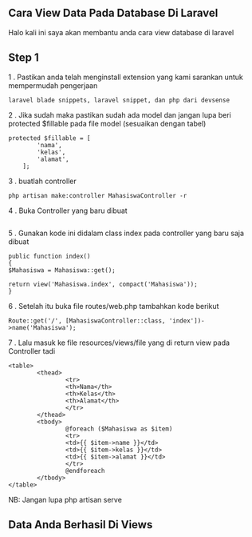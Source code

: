 ## Cara View Data Pada Database Di Laravel
Halo kali ini saya akan membantu anda cara view database di laravel

**Step 1**
--
1 . Pastikan anda telah menginstall extension yang kami sarankan untuk mempermudah pengerjaan
```
laravel blade snippets, laravel snippet, dan php dari devsense
```
2 . Jika sudah maka pastikan sudah ada model dan jangan lupa beri protected $fillable pada file model (sesuaikan dengan tabel)
```
protected $fillable = [         
        'nama',         
        'kelas',         
        'alamat',    
    ];
```
3 . buatlah controller 
```
php artisan make:controller MahasiswaController -r
```
4 . Buka Controller yang baru dibuat
```
```
5 . Gunakan kode ini didalam class index pada controller yang baru saja dibuat
```
public function index()
{
$Mahasiswa = Mahasiswa::get();

return view('Mahasiswa.index', compact('Mahasiswa'));
}
```
6 . Setelah itu buka file routes/web.php tambahkan kode berikut 
```
Route::get('/', [MahasiswaController::class, 'index'])->name('Mahasiswa');
```
7 . Lalu masuk ke file resources/views/file yang di return view pada Controller tadi
```
<table>
        <thead>
                <tr>
                <th>Nama</th>
                <th>Kelas</th>
                <th>Alamat</th>
                </tr>
        </thead>
        <tbody>
                @foreach ($Mahasiswa as $item)
                <tr>
                <td>{{ $item->name }}</td>
                <td>{{ $item->kelas }}</td>
                <td>{{ $item->alamat }}</td>
                </tr>
                @endforeach
        </tbody>
</table>
```
NB: Jangan lupa php artisan serve 

## Data Anda Berhasil Di Views
